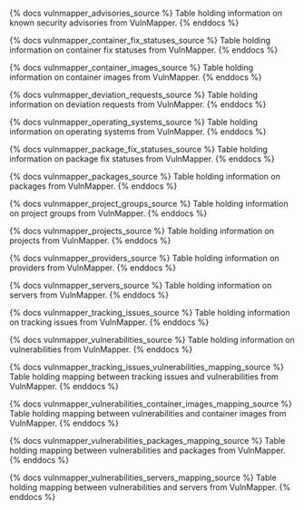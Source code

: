 {% docs vulnmapper_advisories_source %}
Table holding information on known security advisories from VulnMapper.
{% enddocs %}

{% docs vulnmapper_container_fix_statuses_source %}
Table holding information on container fix statuses from VulnMapper.
{% enddocs %}

{% docs vulnmapper_container_images_source %}
Table holding information on container images from VulnMapper.
{% enddocs %}

{% docs vulnmapper_deviation_requests_source %}
Table holding information on deviation requests from VulnMapper.
{% enddocs %}

{% docs vulnmapper_operating_systems_source %}
Table holding information on operating systems from VulnMapper.
{% enddocs %}

{% docs vulnmapper_package_fix_statuses_source %}
Table holding information on package fix statuses from VulnMapper.
{% enddocs %}

{% docs vulnmapper_packages_source %}
Table holding information on packages from VulnMapper.
{% enddocs %}

{% docs vulnmapper_project_groups_source %}
Table holding information on project groups from VulnMapper.
{% enddocs %}

{% docs vulnmapper_projects_source %}
Table holding information on projects from VulnMapper.
{% enddocs %}

{% docs vulnmapper_providers_source %}
Table holding information on providers from VulnMapper.
{% enddocs %}

{% docs vulnmapper_servers_source %}
Table holding information on servers from VulnMapper.
{% enddocs %}

{% docs vulnmapper_tracking_issues_source %}
Table holding information on tracking issues from VulnMapper.
{% enddocs %}

{% docs vulnmapper_vulnerabilities_source %}
Table holding information on vulnerabilities from VulnMapper.
{% enddocs %}

{% docs vulnmapper_tracking_issues_vulnerabilities_mapping_source %}
Table holding mapping between tracking issues and vulnerabilities from VulnMapper.
{% enddocs %}

{% docs vulnmapper_vulnerabilities_container_images_mapping_source %}
Table holding mapping between vulnerabilities and container images from VulnMapper.
{% enddocs %}

{% docs vulnmapper_vulnerabilities_packages_mapping_source %}
Table holding mapping between vulnerabilities and packages from VulnMapper.
{% enddocs %}

{% docs vulnmapper_vulnerabilities_servers_mapping_source %}
Table holding mapping between vulnerabilities and servers from VulnMapper.
{% enddocs %}